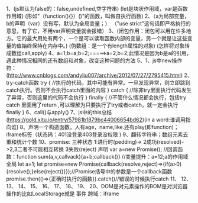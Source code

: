 1、(js默认为false的：false,undefined,空字符串)
   (let是块状作用域，var是函数作用域)
   (形如"（function(){}）()"的函数，叫做自执行函数)
2、（a为局部变量，b的声明（var）没有写，默认为全局变量；）
   （"use strict"这句话即严格执行的意思，有了它，不用var声明变量就会报错）
3、(闭包作用：闭包可以用在许多地方。它的最大用处有两个，一个是可以读取函数内部的变量，另一个就是让这些变量的值始终保持在内存中。)
   (伪数组：是一个有length属性的对象)
   (怎样将对象转成数组call,apply)
4、a=1;b=a;b=2;=====>a=2,b=2;此情况是因为b是a的引用，遇此种情况相同的还有数组和对象，改变这种问题的方法
5、1、js中new操作符：(http://www.cnblogs.com/andyliu007/archive/2012/07/27/2795415.html)
   2、try-catch函数
      try {
      //执行的代码，其中可能有异常。一旦发现异常，则立即跳到catch执行。否则不会执行catch里面的内容
      } catch {
      //除非try里面执行代码发生了异常，否则这里的代码不会执行
      } finally {
      //不管什么情况都会执行，包括try catch 里面用了return ,可以理解为只要执行了try或者catch，就一定会执行 finally
      }
6、call()与apply()
7、js中的this总结(https://gold.xitu.io/entry/57981b1879bc44006654bd62)(in a word:谁调用指向谁)
8、声明一个构造函数，人有age，name,like.还有play(即function)；iframe标签（状态码：401没登录403登录没权限  )
9、翻转字符串；数组元素去重和统计个数
10、promise:
   三种状态
   1:进行时(pedding)->  2成功(resolved)->2,3二者不可能相互转换
                        3失败(reject)
   声明
   var a=new Promise();
   //回调函数：function sum(a,v,callvack){a+b;callback()}
   //变量提升：a=12;a的作用域全局
   let a=1;
   let promise=new Promise(callback(resolve,reject)=>{if(a>0){resolve();}else{reject()}});//Promise括号中的参数是一个callback函数
   promise.then(()=>{正确时执行的函数}).catch()//错误的时候执行catch
11、
12、
13、
14、
15、
16、
17、
18、
19、
20、DOM是对元素操作的BOM是对浏览器操作的比如LocalStorage就是
事件
跨域：iframe








